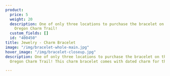 ```yaml
---
product:
  price: 5
  weight: 20
  description: One of only three locations to purchase the bracelet on the Southern
    Oregon Charm Trail!
  custom_fields: []
  id: "400450"
title: Jewelry - Charm Bracelet
image: "/img/bracelet-whole-main.jpg"
hover_image: "/img/bracelet-closeup.jpg"
description: One of only three locations to purchase the bracelet on the Southern
  Oregon Charm Trail! This charm bracelet comes with dated charm for the year.

---
```

